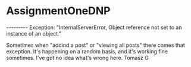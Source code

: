 # AssignmentOneDNP

--------- Exception: "InternalServerError, Object reference not set to an instance of an object."

Sometimes when "addind a post" or "viewing all posts" there comes that exception.
It's happening on a random basis, and it's working fine sometimes. I've got no idea what's wrong here.
Tomasz G
